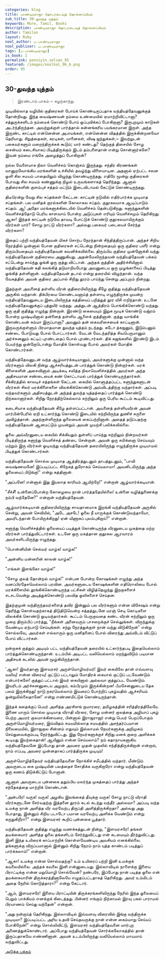 ```yaml
---
categories: blog
title: பாண்டியராஜா தொடரடைவுத் தொல்காப்பியம்
sub_title: 30-துவந்த யுத்தம்
keywords: More, Tamil, Books
description: பாண்டியராஜா தொடரடைவுத் தொல்காப்பியம்
author: Tamilan
layout: Ruby
nool_author: ப.பாண்டியராஜா
nool_publiser: ப.பாண்டியராஜா
tags: [ப.பாண்டியராஜா]
is_book: 1
permalink: ponniyin_selvan_95
featured: /images/noolkal_96_6.png
order: 95
---
```



## 30-துவந்த யுத்தம்

> இரண்டாம் பாகம் ~ சுழற்காற்று

முடிவில்லாத வழியில் குதிரைகள் போய்க் கொண்டிருப்பதாக வந்தியத்தேவனுக்குத் தோன்றியது. இந்த வைஷ்ணவன் நம்மை உண்மையில் ஏமாற்றிவிட்டானா? சத்துருக்களிடம் நம்மைக் கொண்டு போய் ஒப்புவிக்கப் போகிறானா? இருபுறமும் காடுகள் அடர்ந்திருந்தன. அவற்றுக்குள் பார்த்தால் கன்னங்கரிய பயங்கரமான இருள். அந்த இருண்ட காட்டில் என்னென்ன அபாயங்கள், என்னென்ன விதத்தில் இருக்கின்றனவோ தெரியாது. சிறுத்தைகள், கரடிகள், யானைகள், விஷ ஜந்துக்கள்,~ இவற்றுடன் பகைவர்களும் மறைந்திருக்கக் கூடும்; யார் கண்டது? தெற்குத் திசையில் சோழ சைன்யம் கடைசியாகப் பிடித்திருக்கும் இடம் தம்பளைதான் என்று சொன்னார்களே? இவன் நம்மை எங்கே அழைத்துப் போகிறான்?

நல்ல வேளையாக நிலா வெளிச்சம் கொஞ்சம் இருந்தது. சந்திர கிரணங்கள் வானுறவோங்கிய மரங்களின் உச்சியில் தவழ்ந்து விளையாடின. அதனால் ஏற்பட்ட சலன ஒளி சில சமயம் பாதையிலும் விழுந்து கொண்டிருந்தது. எதிரே மூன்று குதிரைகள் போவது சில சமயம் கண்ணுக்கு நிழல் உருவங்களாகத் தெரிந்தது. ஆனால் குதிரைகளின் குளம்புச் சத்தம் மட்டும் இடைவிடாமல் கேட்டுக் கொண்டிருந்தது.

திடீரென்று வேறு சில சப்தங்கள் கேட்டன. காட்டின் நடுவில் எதிர்பார்க்க முடியாத சப்தங்கள். பல மனிதக் குரல்களின் கோலாகல சப்தம். குதூகலமாக ஆடிப்பாடும் சப்தம். ஆ! அதோ மரங்களுக்கிடையில் வெளிச்சம் தென்படுகிறது. சுளுந்துகளின் வெளிச்சத்தோடு பெரிய காளவாய் போன்ற அடுப்புகள் எரியும் வெளிச்சமும் தெரிகிறது. ஆகா! இந்தக் காட்டின் நடுவே தாவடி போட்டுக் கொண்டு குதூகலமாயிருக்கும் வீரர்கள் யார்? சோழ நாட்டு வீரர்களா? அல்லது பகைவர் படையைச் சேர்ந்த வீரர்களா?

இதைப் பற்றி வந்தியத்தேவன் மிகச் சொற்ப நேரந்தான் சிந்தித்திருப்பான். அந்தச் சிறிய நேரத்தில் முன்னால் போன குதிரைகள் சட்டென்று நின்றதையும் ஒரு குதிரை பளீர் என்று திரும்பியதையும் வந்தியத்தேவன் கவனிக்கவில்லை. திரும்பிய குதிரை முன்னோக்கி வந்து வந்தியத்தேவன் குதிரையை அணுகியது. அதன்மேலிருந்தவன் வந்தியத்தேவன் பக்கம் சட்டென்று சாய்ந்து ஓங்கி ஒரு குத்து விட்டான். அந்தக் குத்தின் அதிர்ச்சியினால் வந்தியத்தேவன் கதி கலங்கித் தடுமாறியபோது அவனுடைய ஒரு முழங்காலைப் பிடித்து ஓங்கித் தள்ளினான். வந்தியத்தேவன் தடால் என்று தரையில் விழுந்தான். வந்த வேகத்தில் அவன் குதிரை அப்பால் சிறிது தூரம் பாய்ந்து சென்று அப்புறம் நின்றது.

இதற்குள் அவனைத் தள்ளிய வீரன் குதிரையிலிருந்து கீழே குதித்து வந்தியத்தேவன் அருகில் வந்தான். திக்பிரமை கொண்டவனாய்த் தள்ளாடி எழுந்திருக்க முயன்ற வந்தியத்தேவனுடைய இடையிலிருந்த கத்தியைப் பறித்துத் தூர வீசி எறிந்தான். உடனே வந்தியத்தேவனுக்குப் புத்துயிர் வந்தது. அத்துடன் ஆத்திரம் பொங்கிக்கொண்டு வந்தது. ஒரு குதி குதித்து எழுந்து நின்றான். இரண்டு கையையும் இறுக மூடிக் கொண்டு வஜ்ரம் போன்ற முஷ்டியினால் தன்னைத் தள்ளிய ஆளைக் குத்தினான். குத்து வாங்கிக் கொண்டவன் சும்மா இருப்பானா? அவனும் தன் கைவரிசையைக் காட்டினான். இருவருக்குள்ளும் பிரமாதமான துவந்த யுத்தம் நடந்தது. கடோ த்கஜனும், இடும்பனும் சண்டை போடுவது போல் போட்டார்கள். வேடன் வேடந்தரித்த சிவபெருமானும் அர்ச்சுனனும் கட்டிப் புரண்டதைப் போல் புரண்டார்கள். திக் கஜங்களில் இரண்டு இடம் பெயர்ந்து ஒன்றோடொன்று மோதிக் கொள்வது போல் அவர்கள் மோதிக் கொண்டார்கள்.

வந்தியத்தேவனுடன் வந்த ஆழ்வார்க்கடியானும், அவர்களுக்கு முன்னால் வந்த வீரர்களும் விலகி நின்று ஆச்சரியத்துடன் பார்த்துக் கொண்டு நின்றார்கள். மரக் கிளைகளின் அசைவினால் அடிக்கடி சலித்த நிலாவெளிச்சத்தில் அவர்கள் அந்த அதிசயமான சண்டையைக் கண் கொட்டாமல் பார்த்துக் கொண்டிருந்தார்கள். சீக்கிரத்தில் காலடிச் சத்தங்கள் கேட்டன. கையில் கொளுத்தப்பட்ட சுளுந்துகளுடன் வீரர்கள் சிலர் மரக்கிளைகளை விலக்கிக்கொண்டு அவ்விடத்திற்கு வந்தார்கள். அப்படி வந்தவர்களும் அதிசயத்துடன் அந்தத் துவந்த யுத்தத்தைப் பார்த்துக் கொண்டு நிற்கலானார்கள். சிறிது நேரத்திற்கெல்லாம் சுற்றிலும் ஒரு பெரிய கூட்டம் கூடிவிட்டது.

கடைசியாக வந்தியத்தேவன் கீழே தள்ளப்பட்டான். அவனைத் தள்ளியவீரன் அவன் மார்பின்பேரில் ஏறி உட்கார்ந்து கொண்டு இடையில் சுற்றியிருந்த துணிச் சுருளை அவிழ்த்தான். அதற்குள்ளிருந்த ஓலையைக் கைப்பற்றினான். அதைத் தடுப்பதற்கு வந்தியத்தேவன் ஆனமட்டும் முயன்றும் அவன் முயற்சி பலிக்கவில்லை.

ஓலை அவ்வீரனுடைய கையில் சிக்கியதும் துள்ளிப் பாய்ந்து சுற்றிலும் நின்றவர்கள் பிடித்திருந்த சுளுந்து வெளிச்சத் தண்டை சென்றான். அவன் ஒரு சமிக்ஞை செய்யவும் மற்றும் இரு வீரர்கள் ஓடிவந்து வந்தியத்தேவன் தரையிலிருந்து எழுந்திருக்க முடியாமல் பிடித்துக் கொண்டார்கள்.

வந்தியத்தேவன் சொல்ல முடியாத ஆத்திரத்துடனும் தாபத்துடனும், "பாவி வைஷ்ணவனே! இப்படிப்பட்ட சிநேகத் துரோகம் செய்யலாமா! அவனிடமிருந்து அந்த ஓலையைப் பிடுங்கு!" என்று கத்தினான்.

"அப்பனே! என்னால் இது இயலாத காரியம் ஆயிற்றே!" என்றான் ஆழ்வார்க்கடியான்.

"சீச்சீ! உன்னைப்போன்ற கோழையை நான் பார்த்ததேயில்லை! உன்னை வழித்துணைக்கு நம்பி வந்தேனே?" என்றான் வந்தியத்தேவன்.

ஆழ்வார்க்கடியான் குதிரையிலிருந்து சாவதானமாக இறங்கி வந்தியத்தேவன் அருகில் சென்று, அவன் செவியில், "அடே அசடே! ஓலை நீ யாருக்குக் கொண்டுவந்தாயோ, அவரிடந்தான் போயிருக்கிறது! ஏன் வீணாகப் புலம்புகிறாய்?" என்றான்.

சுளுந்து வெளிச்சத்தில் ஓலையைப் படித்துக் கொண்டிருந்த வீரனுடைய முகத்தை மற்ற வீரர்கள் பார்த்துவிட்டார்கள். உடனே ஒரு மகத்தான குதூகல ஆரவாரம் அவர்களிடமிருந்து எழுந்தது.

"பொன்னியின் செல்வர் வாழ்க! வாழ்க!"

"அன்னிய மன்னரின் காலன் வாழ்க!"

"எங்கள் இளங்கோ வாழ்க!"

"சோழ குலத் தோன்றல் வாழ்க!" என்பன போன்ற கோஷங்கள் எழுந்து அந்த வனப்பிரதேசமெல்லாம் பரவின. அவர்களுடைய கோஷங்களின் எதிரொலியை போல் மரக்கிளையில் தூங்கிக்கொண்டிருந்த பட்சிகள் விழித்தெழுந்து இறகுகளைச் சடசடவென்று அடித்துக்கொண்டு பலவித ஒலிகளைச் செய்தன.

இதற்குமுன் வந்திருந்தவர்களைத் தவிர இன்னும் பல வீரர்களும் என்ன விசேஷம் என்று தெரிந்து கொள்வதற்காகத் திடுதிடுவென்ற சத்தத்துடனே மரஞ் செடி கொடிகளை விலக்கிக் கொண்டு ஓடிவந்தார்கள். கூட்டம் பெருகுவதை கண்ட வீரன் சுற்றிலும் ஒரு முறை திரும்பிப் பார்த்து, "நீங்கள் அனைவரும் பாசறைக்குச் செல்லுங்கள். விருந்துக்கு வேண்டிய ஏற்பாடு செய்யுங்கள். சற்று நேரத்துக்குள் நான் வந்து விடுகிறேன்" என்று சொல்லவே, அவர்கள் எல்லாரும் ஒரு மனிதனைப் போல் விரைந்து அவ்விடம் விட்டுப் போய் விட்டார்கள்.

நன்றாகக் குத்தும் அடியும் பட்ட வந்தியத்தேவன் தரையில் உட்கார்ந்தபடி இதையெல்லாம் பார்த்துக்கொண்டிருந்தான். உடம்பில் அடிபட்ட வலியெல்லாம் மறந்துவிடும் படியான அதிசயக் கடலில் அவன் மூழ்கியிருந்தான்.

'ஆகா! இவர்தானா இளவரசர் அருள்மொழிவர்மர்! இவர் கையிலே தான் எவ்வளவு வலிவு! என்ன விரைவு! குட்டுப் பட்டாலும் மோதிரக் கையால் குட்டுப் படவேண்டும் என்பார்களே! குத்துப் பட்டால் இவர் கையினால் அல்லவா குத்துப்பட வேண்டும். இவரிடம் அர்ச்சுனனுடைய அழகும், கம்பீரமும் இருக்கின்றன! பீமசேனனுடைய தேக பலம் இருக்கிறது! நாடு நகரமெல்லாம் இவரைப் போற்றிப் புகழ்வதில் ஆச்சரியம் ஒன்றுமில்லைதானே!' என்று எண்ணமிட்டுக் கொண்டிருந்தான்.

இந்தக் கதைக்குப் பெயர் அளித்த அரசிளங் குமாரரை, தமிழகத்தின் சரித்திரத்திலேயே இணை யாரும் சொல்ல முடியாத வீராதி வீரரை, சோழ மன்னர் குலத்தை அழியாப் புகழ் பெற்ற அமரர் குலமாக்கினவரை, பின்னால் இராஜராஜர் என்று பெயர் பெறப்போகும் அருள்மொழிவர்மரை, இவ்விதம் சமயமில்லாத சமயத்தில் அசந்தர்ப்பமான நிலைமையில், இராஜகுல சின்னம் எதுவும் இல்லாமல் நேயர்களுக்கு அறிமுகம் செய்துவைக்கும்படி நேர்ந்துவிட்டது. இது நேயர்களுக்குச் சிறிது மனக் குறை அளிக்கக் கூடியது இயற்கைதான்! ஆயினும் என்ன செய்யலாம்? நம் கதாநாயகனாகிய வந்தியத்தேவனே இப்போது தான் அவரை முதன் முதலில் சந்தித்திருக்கிறான் என்றால், நாம் எப்படி அவரை முன்னதாகப் பார்த்திருக்க முடியும்!

அருள்மொழித்தேவர் வந்தியத்தேவனை நோக்கிச் சமீபத்தில் வந்தார். மீண்டும் அவருடைய கை முஷ்டியின் பலத்தைச் சோதிக்க வருகிறாரோ என்று வந்தியத்தேவன் ஒரு கணம் திடுக்கிட்டுப் போனான்.

ஆனால் அவருடைய புன்னகை ததும்பிய மலர்ந்த முகத்தைப் பார்த்து அந்தச் சந்தேகத்தை மாற்றிக் கொண்டான்.

"அன்பரே! வருக! வருக! அழகிய இலங்கைத் தீவுக்கு வருக! சோழ நாட்டு வீராதி வீரர்களுடனே சேர்வதற்கு இத்தனை தூரம் கடல் கடந்து வந்தீர் அல்லவா? அப்படி வந்த உமக்கு நான் அளித்த வீர வரவேற்பு திருப்தி அளித்திருக்கிறதா? அல்லது அது போதாது, இன்னும் சிறிய படாடோ பமான வரவேற்பு அளிக்க வேண்டும் என்று கருதுகிறீரா?" என்று இளவரசர் கூறிப் புன்னகை பூத்தார்.

வந்தியத்தேவன் குதித்து எழுந்து வணக்கத்துடன் நின்று, "இளவரசரே! தங்கள் தமக்கையார் அளித்த ஓலை தங்களிடம் சேர்ந்துவிட்டது என் கடமையும் தீர்ந்துவிட்டது. இனி இந்த உயிரைக் காப்பாற்றிக் கொள்ளவேண்டிய அவசியம் எனக்கில்லை. தங்களுக்கு விருப்பமானால் இன்னும் சிறிது நேரம் நாம் யுத்த காண்டம் படித்துப் பார்க்கலாம்!" என்றான்.

"ஆகா! உமக்கு என்ன சொல்வதற்கு? உம் உயிரைப் பற்றி இனி உமக்குக் கவலையில்லை. அந்தக் கவலை இனி என்னுடையது. இல்லாவிடில் நாளைக்கு இளைய பிராட்டிக்கு என்ன மறுமொழி சொல்வேன்? நண்பரே, இப்போது நான் படித்த ஓலை என் தமக்கையாரின் திருக்கரத்தினாலேயே எழுதப்பட்டதாகத் தெரிகிறது. அவர் உம்மிடம் அதை நேரில் கொடுத்தாரா?" என்று கேட்டார்.

"ஆம், இளவரசரே! இளைய பிராட்டியின் திருக்கரங்களிலிருந்து நேரில் இந்த ஓலையைப் பெறும் பாக்கியம் எனக்குக் கிடைத்தது. பின்னர் எங்கும் நிற்காமல் இரவு பகல் பாராமல் பிரயாணம் செய்து வந்தேன்" என்றான்.

"அது நன்றாய்த் தெரிகிறது. இல்லாவிடில் இவ்வளவு விரைவில் இங்கு வந்திருக்க முடியுமா? இப்படிப்பட்ட அரிய உதவி செய்தவருக்கு நான் என்ன கைம்மாறு செய்யப் போகிறேன்!" என்று சொல்லிவிட்டு, இளவரசர் வந்தியத்தேவனை மார்புற அணைத்துக்கொண்டார். அப்போது வந்தியத்தேவன் சொர்க்கலோகத்தில் தான் இருப்பதாகவே எண்ணினான். அவன் உடம்பிலிருந்து வலியெல்லாம் மாயமாய் வந்துவிட்டது.

[அடுத்த பக்கம்](ponniyin_selvan_96)